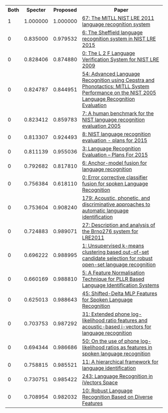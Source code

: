<html><table><tr>
<th>Both</th>
<th>Specter</th>
<th>Proposed</th>
<th>Paper</th>
</tr>
<tr>
<td>1</td>
<td>1.000000</td>
<td>1.000000</td>
<td><a href="https://www.semanticscholar.org/paper/6c8844758f2c690905231c3728a83ed21a1e6cdb">67: The MITLL NIST LRE 2011 language recognition system</a></td>
</tr>
<tr>
<td>0</td>
<td>0.835000</td>
<td>0.979532</td>
<td><a href="https://www.semanticscholar.org/paper/60f28bb3c93c908377f09c553de0549f1d95e04a">6: The Sheffield language recognition system in NIST LRE 2015</a></td>
</tr>
<tr>
<td>0</td>
<td>0.828406</td>
<td>0.874880</td>
<td><a href="https://www.semanticscholar.org/paper/e1af060252c13dee6f692f0e3b45ec8cc7c39e0e">0: The L 2 F Language Verification System for NIST LRE 2009</a></td>
</tr>
<tr>
<td>0</td>
<td>0.824787</td>
<td>0.844951</td>
<td><a href="https://www.semanticscholar.org/paper/36e6d93b99f557facee33452aeb7f8b9b75df19a">54: Advanced Language Recognition using Cepstra and Phonotactics: MITLL System Performance on the NIST 2005 Language Recognition Evaluation</a></td>
</tr>
<tr>
<td>0</td>
<td>0.823412</td>
<td>0.859783</td>
<td><a href="https://www.semanticscholar.org/paper/8773722821fe0131d66ea3de5b6eba2542c88f47">7: A human benchmark for the NIST language recognition evaluation 2005</a></td>
</tr>
<tr>
<td>0</td>
<td>0.813307</td>
<td>0.924493</td>
<td><a href="https://www.semanticscholar.org/paper/de62889567b2542b278912f330736bc8898a81a3">8: NIST language recognition evaluation - plans for 2015</a></td>
</tr>
<tr>
<td>0</td>
<td>0.811139</td>
<td>0.955036</td>
<td><a href="https://www.semanticscholar.org/paper/ee55b6eb01746ad67d20847b4a292fa2aa15844a">3: Language Recognition Evaluation – Plans For 2015</a></td>
</tr>
<tr>
<td>0</td>
<td>0.792682</td>
<td>0.817810</td>
<td><a href="https://www.semanticscholar.org/paper/5c6bbf0069ae91e61d4db83fc1859dea89edb614">6: Anchor-model fusion for language recognition</a></td>
</tr>
<tr>
<td>0</td>
<td>0.756384</td>
<td>0.618110</td>
<td><a href="https://www.semanticscholar.org/paper/6d62740f95894d9f27b2ecf207e93139d2b3dec1">0: Error corrective classifier fusion for spoken Language Recognition</a></td>
</tr>
<tr>
<td>0</td>
<td>0.753604</td>
<td>0.908240</td>
<td><a href="https://www.semanticscholar.org/paper/c734cd311322a204334328f51d906d7640b5fdde">179: Acoustic, phonetic, and discriminative approaches to automatic language identification</a></td>
</tr>
<tr>
<td>0</td>
<td>0.724883</td>
<td>0.989071</td>
<td><a href="https://www.semanticscholar.org/paper/457cf79570f5ddf6312cef1fbe2f9223c7780ab7">27: Description and analysis of the Brno276 system for LRE2011</a></td>
</tr>
<tr>
<td>0</td>
<td>0.696222</td>
<td>0.988995</td>
<td><a href="https://www.semanticscholar.org/paper/085ca5ef15038cfa9fa41565659164eded77c3b4">1: Unsupervised k-means clustering based out-of-set candidate selection for robust open-set language recognition</a></td>
</tr>
<tr>
<td>0</td>
<td>0.660169</td>
<td>0.988810</td>
<td><a href="https://www.semanticscholar.org/paper/f49c5a42bf20e71bf83699aedce3afaddc87768e">5: A Feature Normalisation Technique for PLLR Based Language Identification Systems</a></td>
</tr>
<tr>
<td>0</td>
<td>0.625013</td>
<td>0.988643</td>
<td><a href="https://www.semanticscholar.org/paper/b3c87b838d0436fefc839cefe489082055033ffb">45: Shifted-Delta MLP Features for Spoken Language Recognition</a></td>
</tr>
<tr>
<td>0</td>
<td>0.703753</td>
<td>0.987292</td>
<td><a href="https://www.semanticscholar.org/paper/b3f91df7ecaec6105589eb5e3362dbb4509093dd">31: Extended phone log-likelihood ratio features and acoustic-based i-vectors for language recognition</a></td>
</tr>
<tr>
<td>0</td>
<td>0.694344</td>
<td>0.986686</td>
<td><a href="https://www.semanticscholar.org/paper/e12277843130635096b6075561e432c0a8da8a2e">50: On the use of phone log-likelihood ratios as features in spoken language recognition</a></td>
</tr>
<tr>
<td>0</td>
<td>0.758815</td>
<td>0.985521</td>
<td><a href="https://www.semanticscholar.org/paper/579d9267abe8774aceef8da1403c470af3cef6a1">11: A hierarchical framework for language identification</a></td>
</tr>
<tr>
<td>0</td>
<td>0.730751</td>
<td>0.985422</td>
<td><a href="https://www.semanticscholar.org/paper/999023f811eb503a5c5bc9cc7d967ea15dbdb7c2">243: Language Recognition in iVectors Space</a></td>
</tr>
<tr>
<td>0</td>
<td>0.708954</td>
<td>0.982032</td>
<td><a href="https://www.semanticscholar.org/paper/20461e48da7cff8a749a054ec9fd238c8e0cf319">10: Robust Language Recognition Based on Diverse Features</a></td>
</tr>
</table></html>
